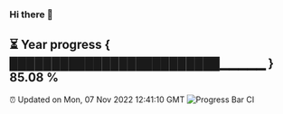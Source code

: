 ### Hi there 👋
⏳ Year progress { █████████████████████████▁▁▁▁▁ } 85.08 %
---
⏰ Updated on Mon, 07 Nov 2022 12:41:10 GMT
![Progress Bar CI](https://github.com/liununu/liununu/workflows/Progress%20Bar%20CI/badge.svg)
